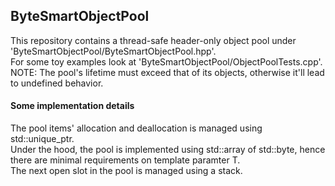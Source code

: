 ## ByteSmartObjectPool
This repository contains a thread-safe header-only object pool under 'ByteSmartObjectPool/ByteSmartObjectPool.hpp'.<br>For some toy examples look at 'ByteSmartObjectPool/ObjectPoolTests.cpp'.<br>NOTE: The pool's lifetime must exceed that of its objects, otherwise it'll lead to undefined behavior.
#### Some implementation details
The pool items' allocation and deallocation is managed using std::unique_ptr.<br>Under the hood, the pool is implemented using std::array of std::byte, hence<br>there are minimal requirements on template paramter T.<br>The next open slot in the pool is managed using a stack.